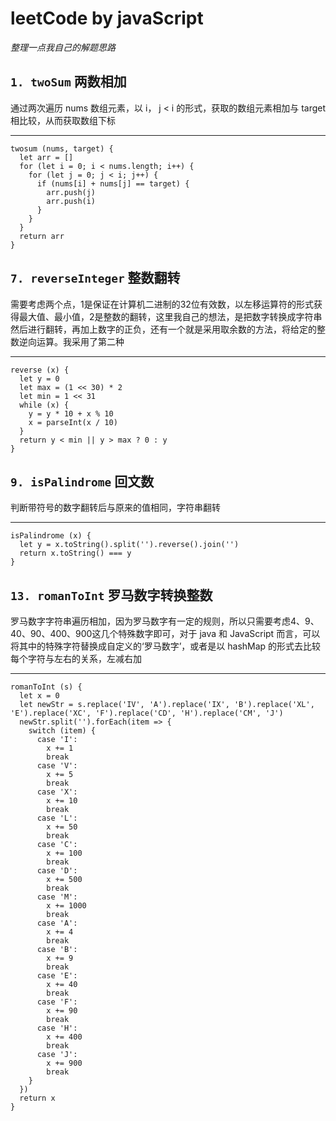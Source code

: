 # **leetCode by javaScript**  
_整理一点我自己的解题思路_

## `1. twoSum` 两数相加
通过两次遍历 nums 数组元素，以 i， j < i 的形式，获取的数组元素相加与 target 相比较，从而获取数组下标

***  
    twosum (nums, target) {
      let arr = []
      for (let i = 0; i < nums.length; i++) {
        for (let j = 0; j < i; j++) {
          if (nums[i] + nums[j] == target) {
            arr.push(j)
            arr.push(i)
          }
        }
      }
      return arr
    }

## `7. reverseInteger` 整数翻转
需要考虑两个点，1是保证在计算机二进制的32位有效数，以左移运算符的形式获得最大值、最小值，2是整数的翻转，这里我自己的想法，是把数字转换成字符串然后进行翻转，再加上数字的正负，还有一个就是采用取余数的方法，将给定的整数逆向运算。我采用了第二种  
*** 
    reverse (x) {
      let y = 0
      let max = (1 << 30) * 2
      let min = 1 << 31
      while (x) {
        y = y * 10 + x % 10
        x = parseInt(x / 10)
      }
      return y < min || y > max ? 0 : y
    }

## `9. isPalindrome` 回文数
判断带符号的数字翻转后与原来的值相同，字符串翻转
*** 
    isPalindrome (x) {
      let y = x.toString().split('').reverse().join('')
      return x.toString() === y    
    }

## `13. romanToInt` 罗马数字转换整数
罗马数字字符串遍历相加，因为罗马数字有一定的规则，所以只需要考虑4、9、40、90、400、900这几个特殊数字即可，对于 java 和 JavaScript 而言，可以将其中的特殊字符替换成自定义的‘罗马数字’，或者是以 hashMap 的形式去比较每个字符与左右的关系，左减右加
***
    romanToInt (s) {
      let x = 0
      let newStr = s.replace('IV', 'A').replace('IX', 'B').replace('XL', 'E').replace('XC', 'F').replace('CD', 'H').replace('CM', 'J')
      newStr.split('').forEach(item => {
        switch (item) {
          case 'I':
            x += 1
            break
          case 'V':
            x += 5
            break
          case 'X':
            x += 10
            break
          case 'L':
            x += 50
            break
          case 'C':
            x += 100
            break
          case 'D':
            x += 500
            break
          case 'M':
            x += 1000
            break
          case 'A':
            x += 4
            break
          case 'B':
            x += 9
            break
          case 'E':
            x += 40
            break
          case 'F':
            x += 90
            break
          case 'H':
            x += 400
            break
          case 'J':
            x += 900
            break
        }
      })
      return x
    }

